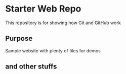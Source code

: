 # Starter Web Repo

This repository is for showing how Git and GitHub work

## Purpose

Sample website with plenty of files for demos

## and other stuffs
